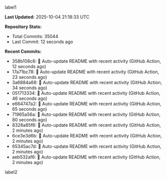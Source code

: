 
label1 
<!-- ACTIVITY_START -->
**Last Updated:** 2025-10-04 21:18:33 UTC

**Repository Stats:**
- Total Commits: 35044
- Last Commit: 12 seconds ago

**Recent Commits:**
- 358b108c6: 🤖 Auto-update README with recent activity (GitHub Action, 12 seconds ago)
- 17a71bc78: 🤖 Auto-update README with recent activity (GitHub Action, 23 seconds ago)
- 3a6884a68: 🤖 Auto-update README with recent activity (GitHub Action, 34 seconds ago)
- 051713334: 🤖 Auto-update README with recent activity (GitHub Action, 46 seconds ago)
- e664747a2: 🤖 Auto-update README with recent activity (GitHub Action, 65 seconds ago)
- 71965a56a: 🤖 Auto-update README with recent activity (GitHub Action, 80 seconds ago)
- 8328a85f6: 🤖 Auto-update README with recent activity (GitHub Action, 2 minutes ago)
- 6ce3e3d6b: 🤖 Auto-update README with recent activity (GitHub Action, 2 minutes ago)
- 65345ac7d: 🤖 Auto-update README with recent activity (GitHub Action, 2 minutes ago)
- aeb532af6: 🤖 Auto-update README with recent activity (GitHub Action, 2 minutes ago)
<!-- ACTIVITY_END -->

label2
